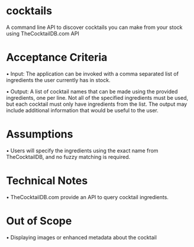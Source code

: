 # cocktails
A command line API to discover cocktails you can make from your stock using TheCocktailDB.com API

# Acceptance Criteria
• Input: The application can be invoked with a comma separated list of ingredients the user currently has in stock.

• Output: A list of cocktail names that can be made using the provided ingredients, one per line. Not all of the specified ingredients must be used, but each cocktail must only have ingredients from the list. The output may include additional information that would be useful to the user.

# Assumptions
• Users will specify the ingredients using the exact name from TheCocktailDB, and no fuzzy matching is required.

# Technical Notes
• TheCocktailDB.com provide an API to query cocktail ingredients.

# Out of Scope
• Displaying images or enhanced metadata about the cocktail
